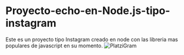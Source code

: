 # Proyecto-echo-en-Node.js-tipo-instagram
Este es un proyecto tipo Instagram creado en node con las libreria mas populares  de  javascript  en su momento.
![PlatziGram](https://github.com/TiradoMartin/Proyecto-echo-en-Node.js-tipo-instagram/assets/47785926/2ff0dc39-d93d-4a4e-ac21-9828b9db88d2)
